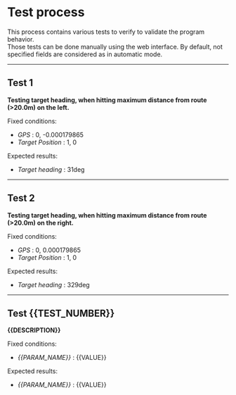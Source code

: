 # Test process

This process contains various tests to verify to validate the program behavior.  
Those tests can be done manually using the web interface.
By default, not specified fields are considered as in automatic mode.

---------------------

## Test 1
**Testing target heading, when hitting maximum distance from route (>20.0m) on the left.**

Fixed conditions:  

* *GPS* : 0, -0.000179865  
* *Target Position* : 1, 0

Expected results:

* *Target heading* : 31deg

---------------------

## Test 2
**Testing target heading, when hitting maximum distance from route (>20.0m) on the right.**

Fixed conditions:  

* *GPS* : 0, 0.000179865  
* *Target Position* : 1, 0

Expected results:

* *Target heading* : 329deg

---------------------

## Test {{TEST_NUMBER}}
**{{DESCRIPTION}}**

Fixed conditions:  

* *{{PARAM_NAME}}* : {{VALUE}}

Expected results:

* *{{PARAM_NAME}}* : {{VALUE}}
